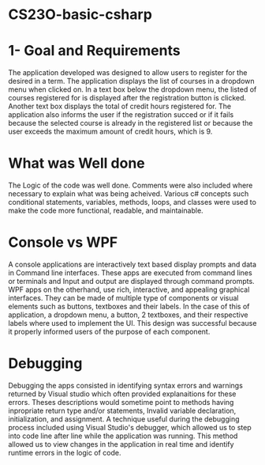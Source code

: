 # CS23O-basic-csharp
# 1- Goal and Requirements
The application developed was designed to allow users to register for the desired in a term. The application displays the list of courses in a dropdown menu when clicked on. In a text box below the dropdown menu, the listed of courses registered for is displayed after the registration button is clicked. Another text box displays the total of credit hours registered for. The application also informs the user if the registration succed or if it fails because the selected course is already in the registered list or because the user exceeds the maximum amount of credit hours, which is 9.

# What was Well done
 The Logic of the code was well done. Comments were also included where necessary to explain what was being acheived. Various c# concepts such conditional statements, variables, methods, loops, and classes were used to make the code more functional, readable, and maintainable.

# Console vs WPF
A console applications are interactively text based display prompts and data in Command line interfaces. These apps are executed from command lines or terminals and Input and output are displayed through command prompts.
WPF apps on the otherhand, use rich, interactive, and appealing graphical interfaces. They can be made of multiple type of components or visual elements such as buttons, textboxes and their labels. In the case of this of application, a dropdown menu, a button, 2 textboxes, and their respective labels where used to implement the UI. This design was successful because it properly informed users of the purpose of each component. 

# Debugging
Debugging the apps consisted in identifying syntax errors and warnings returned by Visual studio which often provided explanaitions for these errors. Theses descriptions would sometime point to methods having inpropriate return type and/or statements, Invalid variable declaration, initialization, and assignment.  A technique useful during the debugging process included using Visual Studio's debugger, which allowed us to step into code line after line while the application was running. This method allowed us to view changes in the application in real time and identify runtime errors in the logic of code.

